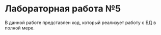 # Лабораторная работа №5

В данной работе представлен код, который реализует работу с БД в полной мере.